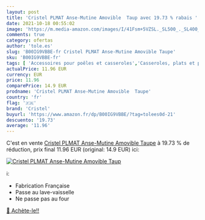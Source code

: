 ```yaml
---
layout: post
title: 'Cristel PLMAT Anse-Mutine Amovible  Taup avec 19.73 % rabais '
date: 2021-10-18 00:55:02
image: 'https://m.media-amazon.com/images/I/41Fsm+5VZSL._SL500_._SL400_.jpg'
comments: true
category: ofertas
author: 'tole.es'
slug: 'B00IG9VBBE-fr Cristel PLMAT Anse-Mutine Amovible Taupe'
sku: 'B00IG9VBBE-fr'
tags: [ 'Accessoires pour poêles et casseroles','Casseroles, plats et poêles','Casseroles, poêles et faitouts','Cuisine et Maison','Manches et poignées pour casserole','Marmites','cristel', ]
actualPrice: 11.96 EUR
currency: EUR
price: 11.96
comparePrice: 14.9 EUR
prodname: 'Cristel PLMAT Anse-Mutine Amovible  Taupe'
country: 'fr'
flag: '🇫🇷'
brand: 'Cristel'
buyurl: 'https://www.amazon.fr/dp/B00IG9VBBE/?tag=tolees0d-21'
descuento: '19.73'
average: '11.96'
---
```


C'est en vente [Cristel PLMAT Anse-Mutine Amovible  Taupe](https://www.amazon.fr/dp/B00IG9VBBE/?tag=tolees0d-21)  à  19.73 % de réduction, prix final  11.96 EUR (original: 14.9 EUR) ici:

[![Cristel PLMAT Anse-Mutine Amovible  Taup](https://m.media-amazon.com/images/I/41Fsm+5VZSL._SL500_._SL400_.jpg)](https://www.amazon.fr/dp/B00IG9VBBE/?tag=tolees0d-21)

ℹ️:

- Fabrication Française
- Passe au lave-vaisselle
- Ne passe pas au four

[🛒 Achète-le!!](https://www.amazon.fr/dp/B00IG9VBBE/?tag=tolees0d-21)
